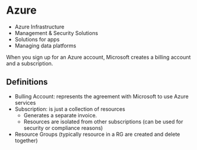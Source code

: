 # Azure

- Azure Infrastructure
- Management & Security Solutions
- Solutions for apps
- Managing data platforms

When you sign up for an Azure account, Microsoft creates a billing account and a subscription.

## Definitions

- Bulling Account: represents the agreement with Microsoft to use Azure services
- Subscription: is just a collection of resources
  - Generates a separate invoice.
  - Resources are isolated from other subscriptions (can be used for security or compliance reasons)
- Resource Groups (typically resource in a RG are created and delete together)
